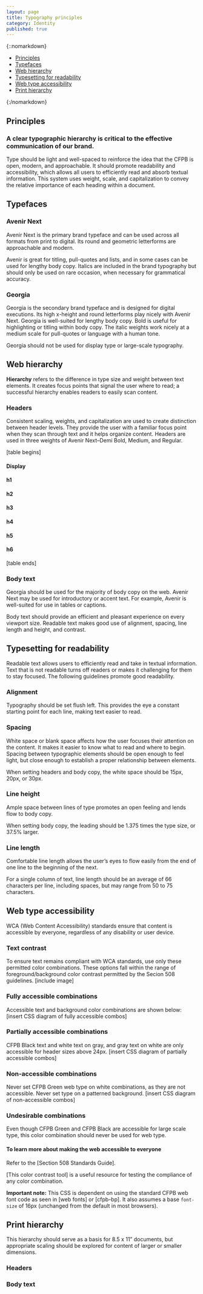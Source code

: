 ```yaml
---
layout: page
title: Typography principles
category: Identity
published: true
---
```


{::nomarkdown}
<ul class="toc">
    <li><a href="#principles">Principles</a></li>
    <li><a href="#typefaces">Typefaces</a></li>
    <li><a href="#web-hierarchy">Web hierarchy</a></li>
    <li><a href="#typesetting-for-readability">Typesetting for readability</a></li>
    <li><a href="#web-type-accessibility">Web type accessibility</a></li>
    <li><a href="#print-hierarchy">Print hierarchy</a></li>
</ul>
{:/nomarkdown}

<a name="principles"></a>

## Principles

### A clear typographic hierarchy is critical to the effective communication of our brand.
Type should be light and well-spaced to reinforce the idea that the CFPB is open, modern, and approachable. It should promote readability and accessibility, which allows all users to efficiently read and absorb textual information. This system uses weight, scale, and capitalization to convey the relative importance of each heading within a document.

<a name="typefaces"></a>

## Typefaces

### Avenir Next
Avenir Next is the primary brand typeface and can be used across all formats from print to digital. Its round and geometric letterforms are approachable and modern.

Avenir is great for titling, pull-quotes and lists, and in some cases can be used for lengthy body copy. Italics are included in the brand typography but should only be used on rare occasion, when necessary for grammatical accuracy.

### Georgia
Georgia is the secondary brand typeface and is designed for digital executions. Its high x-height and round letterforms play nicely with Avenir Next. Georgia is well-suited for lengthy body copy. Bold is useful for highlighting or titling within body copy. The italic weights work nicely at a medium scale for pull-quotes or language with a human tone.

Georgia should not be used for display type or large-scale typography.

<a name="web-hierarchy"></a>

## Web hierarchy
**Hierarchy** refers to the difference in type size and weight between text elements. It creates focus points that signal the user where to read; a successful hierarchy enables readers to easily scan content. 

### Headers
Consistent scaling, weights, and capitalization are used to create distinction between header levels. They provide the user with a familiar focus point when they scan through text and it helps organize content. Headers are used in three weights of Avenir Next–Demi Bold, Medium, and Regular.

\[table begins]
#### Display

#### h1

#### h2

#### h3

#### h4

#### h5

#### h6
\[table ends]

### Body text
Georgia should be used for the majority of body copy on the web. Avenir Next may be used for introductory or accent text. For example, Avenir is well-suited for use in tables or captions. 

Body text should provide an efficient and pleasant experience on every viewport size. Readable text makes good use of alignment, spacing, line length and height, and contrast. 

<a name="typesetting-for-readability"></a>

## Typesetting for readability
Readable text allows users to efficiently read and take in textual information. Text that is not readable turns off readers or makes it challenging for them to stay focused. The following guidelines promote good readability.

### Alignment
Typography should be set flush left. This provides the eye a constant starting point for each line, making text easier to read.

### Spacing
White space or blank space affects how the user focuses their attention on the content. It makes it easier to know what to read and where to begin. Spacing between typographic elements should be open enough to feel light, but close enough to establish a proper relationship between elements. 

When setting headers and body copy, the white space should be 15px, 20px, or 30px.

### Line height
Ample space between lines of type promotes an open feeling and lends flow to body copy. 

When setting body copy, the leading should be 1.375 times the type size, or 37.5% larger.

### Line length
Comfortable line length allows the user’s eyes to flow easily from the end of one line to the beginning of the next.

For a single column of text, line length should be an average of 66 characters per line, including spaces, but may range from 50 to 75 characters.

<a name="web-type-accessibility"></a>

## Web type accessibility
WCA (Web Content Accessibility) standards ensure that content is accessible by everyone, regardless of any disability or user device. 

### Text contrast
To ensure text remains compliant with WCA standards, use only these permitted color combinations. These options fall within the range of foreground/background color contrast permitted by the Secion 508 guidelines.
\[include image]

### Fully accessible combinations
Accessible text and background color combinations are shown below:
\[insert CSS diagram of fully accessible combos]

### Partially accessible combinations
CFPB Black text and white text on gray, and gray text on white are only accessible for header sizes above 24px.
\[insert CSS diagram of partially accessible combos]

### Non-accessible combinations
Never set CFPB Green web type on white combinations, as they are not accessible. Never set type on a patterned background.
\[insert CSS diagram of non-accessible combos]

### Undesirable combinations
Even though CFPB Green and CFPB Black are accessible for large scale type, this color combination should never be used for web type.

#### To learn more about making the web accessible to everyone
Refer to the [Section 508 Standards Guide].

[This color contrast tool] is a useful resource for testing the compliance of any color combination.

**Important note:** This CSS is dependent on using the standard CFPB web font code as seen in [web fonts] or [cfpb-bp]. It also assumes a base `font-size` of 16px (unchanged from the default in most browsers).

<a name="print-hierarchy"></a>

## Print hierarchy
This hierarchy should serve as a basis for 8.5 x 11” documents, but appropriate scaling should be explored for content of larger or smaller dimensions.

### Headers

### Body text
